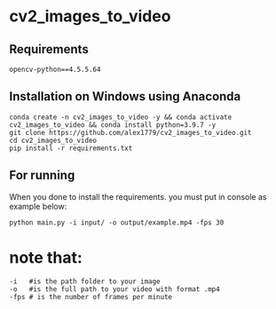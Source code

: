 # cv2_images_to_video

## Requirements
```
opencv-python==4.5.5.64
```

## Installation on Windows using Anaconda
```
conda create -n cv2_images_to_video -y && conda activate cv2_images_to_video && conda install python=3.9.7 -y
git clone https://github.com/alex1779/cv2_images_to_video.git
cd cv2_images_to_video
pip install -r requirements.txt
```

## For running

When you done to install the requirements.
you must put in console as example below:

```
python main.py -i input/ -o output/example.mp4 -fps 30
```

# note that:

	-i   #is the path folder to your image	
	-o   #is the full path to your video with format .mp4 
	-fps # is the number of frames per minute



